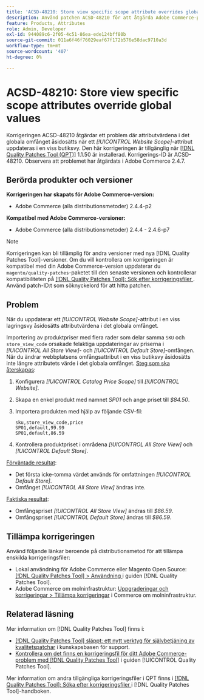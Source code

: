 ```yaml
---
title: 'ACSD-48210: Store view specific scope attribute overrides global values'
description: Använd patchen ACSD-48210 för att åtgärda Adobe Commerce-problemet med att uppdatera ett *[!UICONTROL Website Scope]*-attribut i en viss butiksvy åsidosätter attributvärdena i det globala omfånget.
feature: Products, Attributes
role: Admin, Developer
exl-id: 944089c6-2f05-4c51-86ea-ede124bff80b
source-git-commit: 011a6f46f76029eaf67f172b576e58dac9710a3d
workflow-type: tm+mt
source-wordcount: '407'
ht-degree: 0%

---
```


# ACSD-48210: Store view specific scope attributes override global values

Korrigeringen ACSD-48210 åtgärdar ett problem där attributvärdena i det globala omfånget åsidosätts när ett *[!UICONTROL Website Scope]*-attribut uppdateras i en viss butiksvy. Den här korrigeringen är tillgänglig när [[!DNL Quality Patches Tool (QPT)]](https://experienceleague.adobe.com/en/docs/commerce-operations/tools/quality-patches-tool/quality-patches-tool-to-self-serve-quality-patches) 1.1.50 är installerad. Korrigerings-ID är ACSD-48210. Observera att problemet har åtgärdats i Adobe Commerce 2.4.7.

## Berörda produkter och versioner

**Korrigeringen har skapats för Adobe Commerce-version:**

* Adobe Commerce (alla distributionsmetoder) 2.4.4-p2

**Kompatibel med Adobe Commerce-versioner:**

* Adobe Commerce (alla distributionsmetoder) 2.4.4 - 2.4.6-p7

>[!NOTE]
>
>Korrigeringen kan bli tillämplig för andra versioner med nya [!DNL Quality Patches Tool]-versioner. Om du vill kontrollera om korrigeringen är kompatibel med din Adobe Commerce-version uppdaterar du `magento/quality-patches`-paketet till den senaste versionen och kontrollerar kompatibiliteten på [[!DNL Quality Patches Tool]: Sök efter korrigeringsfiler ](https://experienceleague.adobe.com/tools/commerce-quality-patches/index.html). Använd patch-ID:t som söknyckelord för att hitta patchen.

## Problem

När du uppdaterar ett *[!UICONTROL Website Scope]*-attribut i en viss lagringsvy åsidosätts attributvärdena i det globala omfånget.

Importering av produktpriser med flera rader som delar samma `SKU` och `store_view_code` orsakade felaktiga uppdateringar av priserna i *[!UICONTROL All Store View]*- och *[!UICONTROL Default Store]*-omfången. När du ändrar webbplatsens omfångsattribut i en viss butiksvy åsidosätts inte längre attributets värde i det globala omfånget.
<u>Steg som ska återskapas</u>:

1. Konfigurera *[!UICONTROL Catalog Price Scope]* till *[!UICONTROL Website]*.
1. Skapa en enkel produkt med namnet *SP01* och ange priset till *$84.50*.
1. Importera produkten med hjälp av följande CSV-fil:

   ```
   sku,store_view_code,price
   SP01,default,99.99
   SP01,default,86.59
   ```

1. Kontrollera produktpriset i områdena *[!UICONTROL All Store View]* och *[!UICONTROL Default Store]*.

<u>Förväntade resultat</u>:

* Det första icke-tomma värdet används för omfattningen *[!UICONTROL Default Store]*.
* Omfånget *[!UICONTROL All Store View]* ändras inte.

<u>Faktiska resultat</u>:

* Omfångspriset *[!UICONTROL All Store View]* ändras till *$86.59*.
* Omfångspriset *[!UICONTROL Default Store]* ändras till *$86.59*.

## Tillämpa korrigeringen

Använd följande länkar beroende på distributionsmetod för att tillämpa enskilda korrigeringsfiler:

* Lokal användning för Adobe Commerce eller Magento Open Source: [[!DNL Quality Patches Tool] > Användning ](/help/tools/quality-patches-tool/usage.md) i guiden [!DNL Quality Patches Tool].
* Adobe Commerce om molninfrastruktur: [Uppgraderingar och korrigeringar > Tillämpa korrigeringar](https://experienceleague.adobe.com/docs/commerce-cloud-service/user-guide/develop/upgrade/apply-patches.html) i Commerce om molninfrastruktur.

## Relaterad läsning

Mer information om [!DNL Quality Patches Tool] finns i:

* [[!DNL Quality Patches Tool] släppt: ett nytt verktyg för självbetjäning av kvalitetspatchar](https://experienceleague.adobe.com/en/docs/commerce-operations/tools/quality-patches-tool/quality-patches-tool-to-self-serve-quality-patches) i kunskapsbasen för support.
* [Kontrollera om det finns en korrigeringsfil för ditt Adobe Commerce-problem med  [!DNL Quality Patches Tool]](/help/tools/quality-patches-tool/patches-available-in-qpt/check-patch-for-magento-issue-with-magento-quality-patches.md) i guiden [!UICONTROL Quality Patches Tool].


Mer information om andra tillgängliga korrigeringsfiler i QPT finns i [[!DNL Quality Patches Tool]: Söka efter korrigeringsfiler ](https://experienceleague.adobe.com/tools/commerce-quality-patches/index.html) i [!DNL Quality Patches Tool]-handboken.
